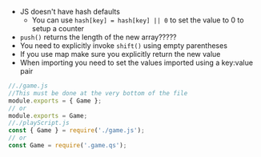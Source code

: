 - JS doesn't have hash defaults
  - You can use `hash[key] = hash[key] || 0` to set the value to 0 to setup a counter
- `push()` returns the length of the new array?????
- You need to explicitly invoke `shift()` using empty parentheses
- If you use map make sure you explicitly return the new value
- When importing you need to set the values imported using a key:value pair
```javascript
//./game.js
//This must be done at the very bottom of the file
module.exports = { Game };
// or
module.exports = Game;
//./playScript.js
const { Game } = require('./game.js');
// or
const Game = require('.game.qs');
```
